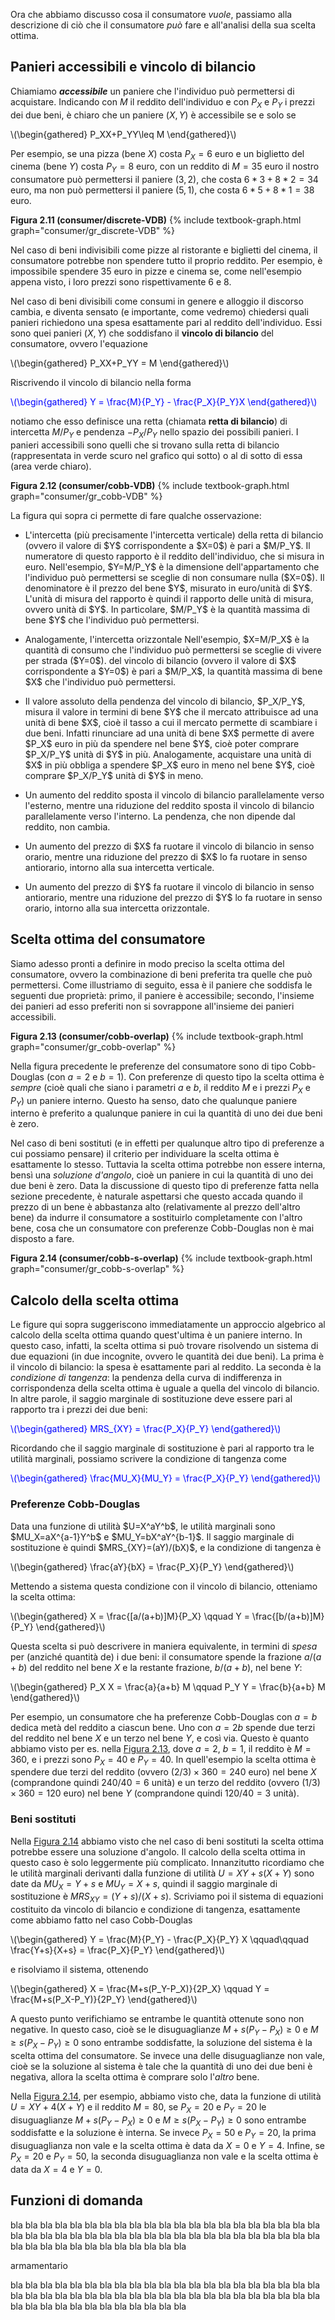 

Ora che abbiamo discusso cosa il consumatore <i>vuole</i>, passiamo alla descrizione di ciò che il consumatore <i>può</i> fare e all'analisi della sua scelta ottima.


<h2 id="SUBSEC_VDB">Panieri accessibili e vincolo di bilancio</h2>

 Chiamiamo <i><b>accessibile</b></i> un paniere che l'individuo può permettersi di acquistare. Indicando con $M$ il reddito dell'individuo e con $P_X$ e $P_Y$ i prezzi dei due beni, è chiaro che un paniere $(X,Y)$ è accessibile se e solo se

<p><span>
\(\begin{gathered}
 P_XX+P_YY\leq M
\end{gathered}\)
</span></p>

Per esempio, se una pizza (bene $X$) costa $P_X=6$ euro e un biglietto del cinema (bene $Y$) costa $P_Y=8$ euro, con un reddito di $M=35$ euro il nostro consumatore può permettersi il paniere $(3,2)$, che costa $6 *3+8 *2=34$ euro, ma non può permettersi il paniere $(5,1)$, che costa $6 *5+8 *1=38$ euro.

<a id="gr_consumer/discrete-VDB"><strong>Figura 2.11 (consumer/discrete-VDB)</strong></a>
{% include textbook-graph.html graph="consumer/gr_discrete-VDB" %}



Nel caso di beni indivisibili come pizze al ristorante e biglietti del cinema, il consumatore potrebbe non spendere tutto il proprio reddito. Per esempio, è impossibile spendere $35$ euro in pizze e cinema se, come nell'esempio appena visto, i loro prezzi sono rispettivamente $6$ e $8$.

Nel caso di beni divisibili come consumi in genere e alloggio il discorso cambia, e diventa sensato (e importante, come vedremo) chiedersi quali panieri richiedono una spesa esattamente pari al reddito dell'individuo. Essi sono quei panieri $(X,Y)$ che soddisfano il <b>vincolo di bilancio</b> del consumatore, ovvero l'equazione

<p><span>
\(\begin{gathered}
 P_XX+P_YY = M
\end{gathered}\)
</span></p>

Riscrivendo il vincolo di bilancio nella forma

<p><span style="color: Blue;">
\(\begin{gathered}
 Y = \frac{M}{P_Y} - \frac{P_X}{P_Y}X
\end{gathered}\)
</span></p>

notiamo che esso definisce una retta (chiamata <b>retta di bilancio</b>) di intercetta $M/P_Y$ e pendenza $-P_X/P_Y$ nello spazio dei possibili panieri. I panieri accessibili sono quelli che si trovano sulla retta di bilancio (rappresentata in verde scuro nel grafico qui sotto) o al di sotto di essa (area verde chiaro).

<a id="gr_consumer/cobb-VDB"><strong>Figura 2.12 (consumer/cobb-VDB)</strong></a>
{% include textbook-graph.html graph="consumer/gr_cobb-VDB" %}

La figura qui sopra ci permette di fare qualche osservazione:

<ul>
  <li>
    <p>
	L'intercetta (più precisamente l'intercetta verticale) della retta di bilancio (ovvero il valore di $Y$ corrispondente a $X=0$) è pari a $M/P_Y$. Il numeratore di questo rapporto è il reddito dell'individuo, che si misura in euro.
	<span class="marginnote">
	Nell'esempio, $Y=M/P_Y$ è la dimensione dell'appartamento che l'individuo può permettersi se sceglie di non consumare nulla ($X=0$).
	</span>
	Il denominatore è il prezzo del bene $Y$, misurato in euro/unità di $Y$. L'unità di misura del rapporto è quindi il rapporto delle unità di misura, ovvero unità di $Y$. In particolare, $M/P_Y$ è la quantità massima di bene $Y$ che l'individuo può permettersi.
	</p>
  </li>
  <li>
    <p>
	Analogamente, l'intercetta orizzontale
	<span class="marginnote">
	Nell'esempio, $X=M/P_X$ è la quantità di consumo che l'individuo può permettersi se sceglie di vivere per strada ($Y=0$).
	</span>
	del vincolo di bilancio (ovvero il valore di $X$ corrispondente a $Y=0$) è pari a $M/P_X$, la quantità massima di bene $X$ che l'individuo può permettersi.
	</p>
  </li>
  <li>
    <p>
	Il valore assoluto della pendenza del vincolo di bilancio, $P_X/P_Y$, misura il valore in termini di bene $Y$ che il mercato attribuisce ad una unità di bene $X$, cioè il tasso a cui il mercato permette di scambiare i due beni. Infatti rinunciare ad una unità di bene $X$ permette di avere $P_X$ euro in più da spendere nel bene $Y$, cioè poter comprare $P_X/P_Y$ unità di $Y$ in più. Analogamente, acquistare una unità di $X$ in più obbliga a spendere $P_X$ euro in meno nel bene $Y$, cioè comprare $P_X/P_Y$ unità di $Y$ in meno. 
	</p>
  </li>
  <li>
    <p>
	Un aumento del reddito sposta il vincolo di bilancio parallelamente verso l'esterno, mentre una  riduzione del reddito sposta il vincolo di bilancio parallelamente verso l'interno. La pendenza, che non dipende dal reddito, non cambia.
	</p>
  </li>
  <li>
    <p>
	Un aumento del prezzo di $X$ fa ruotare il vincolo di bilancio in senso orario, mentre una riduzione del prezzo di $X$ lo fa ruotare in senso antiorario, intorno alla sua intercetta verticale.
	</p>
  </li>
  <li>
    <p>
	Un aumento del prezzo di $Y$ fa ruotare il vincolo di bilancio in senso antiorario, mentre una riduzione del prezzo di $Y$ lo fa ruotare in senso orario, intorno alla sua intercetta orizzontale.
	</p>
  </li>
</ul>

































<h2 id="SUBSEC_OPT">Scelta ottima del consumatore</h2>

Siamo adesso pronti a definire in modo preciso la scelta ottima del consumatore, ovvero la combinazione di beni preferita tra quelle che può permettersi. Come illustriamo di seguito, essa è il paniere che soddisfa le seguenti due proprietà: primo, il paniere è accessibile; secondo, l'insieme dei panieri ad esso preferiti non si sovrappone all'insieme dei panieri accessibili.


<a id="gr_consumer/cobb-overlap"><strong>Figura 2.13 (consumer/cobb-overlap)</strong></a>
{% include textbook-graph.html graph="consumer/gr_cobb-overlap" %}

Nella figura precedente le preferenze del consumatore sono di tipo Cobb-Douglas (con $a=2$ e $b=1$). Con preferenze di questo tipo la scelta ottima è <i>sempre</i> (cioè quali che siano i parametri $a$ e $b$, il reddito $M$ e i prezzi $P_X$ e $P_Y$) un paniere interno. Questo ha senso, dato che qualunque paniere interno è preferito a qualunque paniere in cui la quantità di uno dei due beni è zero.

Nel caso di beni sostituti (e in effetti per qualunque altro tipo di preferenze a cui possiamo pensare) il criterio per individuare la scelta ottima è esattamente lo stesso. Tuttavia la scelta ottima potrebbe non essere interna, bensì una <i>soluzione d'angolo</i>, cioè un paniere in cui la quantità di uno dei due beni è zero. Data la discussione di questo tipo di preferenze fatta nella sezione precedente, è naturale aspettarsi che questo accada quando il prezzo di un bene è abbastanza alto (relativamente al prezzo dell'altro bene) da indurre il consumatore a sostituirlo completamente con l'altro bene, cosa che un consumatore con preferenze Cobb-Douglas non è mai disposto a fare. 

<a id="gr_consumer/cobb-s-overlap"><strong>Figura 2.14 (consumer/cobb-s-overlap)</strong></a>
{% include textbook-graph.html graph="consumer/gr_cobb-s-overlap" %}


















<h2 id="SUBSEC_OPTCALC">Calcolo della scelta ottima</h2>
Le figure qui sopra suggeriscono immediatamente un approccio algebrico al calcolo della scelta ottima quando quest'ultima è un paniere interno. In questo caso, infatti, la scelta ottima si può trovare risolvendo un sistema di due equazioni (in due incognite, ovvero le quantità dei due beni). La prima è il vincolo di bilancio: la spesa è esattamente pari al reddito. La seconda è la <i>condizione di tangenza</i>: la pendenza della curva di indifferenza in corrispondenza della scelta ottima è uguale a quella del vincolo di bilancio. In altre parole, il saggio marginale di sostituzione deve essere pari al rapporto tra i prezzi dei due beni:

<p><span style="color: Blue;">
\(\begin{gathered}
 MRS_{XY} = \frac{P_X}{P_Y}
\end{gathered}\)
</span></p>

Ricordando che il saggio marginale di sostituzione è pari al rapporto tra le utilità marginali, possiamo scrivere la condizione di tangenza come

<p><span style="color: Blue;">
\(\begin{gathered}
 \frac{MU_X}{MU_Y} = \frac{P_X}{P_Y}
\end{gathered}\)
</span></p>







<h3>Preferenze Cobb-Douglas</h3>
Data una funzione di utilità $U=X^aY^b$, le utilità marginali sono $MU_X=aX^{a-1}Y^b$ e $MU_Y=bX^aY^{b-1}$. Il saggio marginale di sostituzione è quindi $MRS_{XY}=(aY)/(bX)$, e la condizione di tangenza è

<p>
\(\begin{gathered}
 \frac{aY}{bX} = \frac{P_X}{P_Y}
\end{gathered}\)
</p>

Mettendo a sistema questa condizione con il vincolo di bilancio, otteniamo la scelta ottima:

<p>
\(\begin{gathered}
 X = \frac{[a/(a+b)]M}{P_X}
 \qquad
 Y = \frac{[b/(a+b)]M}{P_Y}
\end{gathered}\)
</p>

Questa scelta si può descrivere in maniera equivalente, in termini di <i>spesa</i> per (anziché quantità de) i due beni: il consumatore spende la frazione $a/(a+b)$ del reddito nel bene $X$ e la restante frazione, $b/(a+b)$, nel bene $Y$:

<p>
\(\begin{gathered}
 P_X X = \frac{a}{a+b} M
 \qquad
 P_Y Y = \frac{b}{a+b} M
\end{gathered}\)
</p>

Per esempio, un consumatore che ha preferenze Cobb-Douglas con $a=b$ dedica metà del reddito a ciascun bene. Uno con $a=2b$ spende due terzi del reddito nel bene $X$ e un terzo nel bene $Y$, e così via. Questo è quanto abbiamo visto per es. nella <a href="{{ site.baseurl }}/it/I/2/3#gr_consumer/cobb-overlap">Figura 2.13</a>, dove $a=2$, $b=1$, il reddito è $M=360$, e i prezzi sono $P_X=40$ e $P_Y=40$. In quell'esempio la scelta ottima è spendere due terzi del reddito (ovvero $(2/3)\times 360=240$ euro) nel bene $X$ (comprandone quindi $240/40=6$ unità) e un terzo del reddito (ovvero $(1/3)\times 360=120$ euro) nel bene $Y$ (comprandone quindi $120/40=3$ unità).









<h3>Beni sostituti</h3>

Nella <a href="{{ site.baseurl }}/it/I/2/3#gr_consumer/cobb-s-overlap">Figura 2.14</a> abbiamo visto che nel caso di beni sostituti la scelta ottima potrebbe essere una soluzione d'angolo. Il calcolo della scelta ottima in questo caso è solo leggermente più complicato. Innanzitutto ricordiamo che le utilità marginali derivanti dalla funzione di utilità $U=XY+s(X+Y)$ sono date da $MU_X=Y+s$ e $MU_Y=X+s$, quindi il saggio marginale di sostituzione è $MRS_{XY}=(Y+s)/(X+s)$. Scriviamo poi il sistema di equazioni costituito da vincolo di bilancio e condizione di tangenza, esattamente come abbiamo fatto nel caso Cobb-Douglas

<p>
\(\begin{gathered}
 Y = \frac{M}{P_Y} - \frac{P_X}{P_Y} X
 \qquad\qquad
 \frac{Y+s}{X+s} = \frac{P_X}{P_Y}
\end{gathered}\)
</p>

e risolviamo il sistema, ottenendo

<p>
\(\begin{gathered}
 X = \frac{M+s(P_Y-P_X)}{2P_X}
 \qquad
 Y = \frac{M+s(P_X-P_Y)}{2P_Y}
\end{gathered}\)
</p>

A questo punto verifichiamo se entrambe le quantità ottenute sono non negative. In questo caso, cioè se le disuguaglianze $M+s(P_Y-P_X)\geq0$ e $M\geq s(P_X-P_Y)\geq0$ sono entrambe soddisfatte, la soluzione del sistema è la scelta ottima del consumatore. Se invece una delle disuguaglianze non vale, cioè se la soluzione al sistema è tale che la quantità di uno dei due beni è negativa, allora la scelta ottima è comprare solo l'<i>altro</i> bene. 

Nella <a href="{{ site.baseurl }}/it/I/2/3#gr_consumer/cobb-s-overlap">Figura 2.14</a>, per esempio, abbiamo visto che, data la funzione di utilità $U=XY+4(X+Y)$ e il reddito $M=80$, se $P_X=20$ e $P_Y=20$ le disuguaglianze $M+s(P_Y-P_X)\geq0$ e $M\geq s(P_X-P_Y)\geq0$ sono entrambe soddisfatte e la soluzione è interna. Se invece $P_X=50$ e $P_Y=20$, la prima disuguaglianza non vale e la scelta ottima è data da $X=0$ e $Y=4$. Infine, se $P_X=20$ e $P_Y=50$, la seconda disuguaglianza non vale e la scelta ottima è data da $X=4$ e $Y=0$.













<h2 id="SUBSEC_DEMAND">Funzioni di domanda</h2>

bla bla bla bla bla bla bla bla bla bla bla bla bla bla bla bla bla bla bla bla bla bla bla bla bla bla bla bla bla bla bla bla bla bla bla bla bla bla bla bla bla bla bla bla bla bla bla bla bla bla bla bla bla bla 

armamentario

bla bla bla bla bla bla bla bla bla bla bla bla bla bla bla bla bla bla bla bla bla bla bla bla bla bla bla bla bla bla bla bla bla bla bla bla bla bla bla bla bla bla bla bla bla bla bla bla bla bla bla bla bla bla 


































